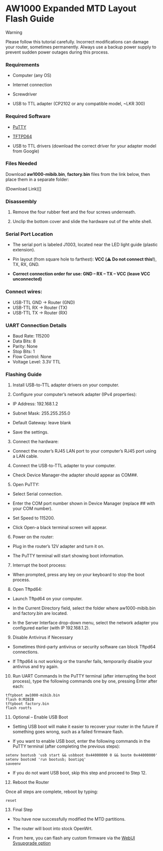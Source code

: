 # AW1000 Expanded MTD Layout Flash Guide

> [!WARNING]
> Please follow this tutorial carefully. Incorrect modifications can damage your router, sometimes permanently. Always use a backup power supply to prevent sudden power outages during this process.

### Requirements

* Computer (any OS)

* Internet connection

* Screwdriver

* USB to TTL adapter (CP2102 or any compatible model, ~LKR 300)

### Required Software

* [PuTTY](https://www.chiark.greenend.org.uk/~sgtatham/putty/latest.html)

* [TFTPD64](https://pjo2.github.io/tftpd64/)

* USB to TTL drivers (download the correct driver for your adapter model from Google)

### Files Needed

Download **aw1000-mibib.bin**, **factory.bin** files from the link below, then place them in a separate folder:

(Download Link)[]

### Disassembly

1. Remove the four rubber feet and the four screws underneath.

2. Unclip the bottom cover and slide the hardware out of the white shell.

### Serial Port Location

* The serial port is labeled J1003, located near the LED light guide (plastic extension).

* Pin layout (from square hole to farthest): **VCC (⚠️ Do not connect this!**), TX, RX, GND.

* **Correct connection order for use: GND – RX – TX – VCC (leave VCC unconnected)**

### Connect wires:
* USB-TTL GND → Router (GND)
* USB-TTL RX → Router (TX)
* USB-TTL TX → Router (RX)


### UART Connection Details

* Baud Rate: 115200
* Data Bits: 8
* Parity: None
* Stop Bits: 1
* Flow Control: None
* Voltage Level: 3.3V TTL

### Flashing Guide

1. Install USB-to-TTL adapter drivers on your computer.

2. Configure your computer’s network adapter (IPv4 properties):

* IP Address: 192.168.1.2

* Subnet Mask: 255.255.255.0

* Default Gateway: leave blank
* Save the settings.

3. Connect the hardware:

* Connect the router’s RJ45 LAN port to your computer’s RJ45 port using a LAN cable.

4. Connect the USB-to-TTL adapter to your computer.

* Check Device Manager-the adapter should appear as COM##.

5. Open PuTTY:

* Select Serial connection.

* Enter the COM port number shown in Device Manager (replace ## with your COM number).

* Set Speed to 115200.

* Click Open-a black terminal screen will appear.

6. Power on the router:

* Plug in the router’s 12V adapter and turn it on.

* The PuTTY terminal will start showing boot information.

7. Interrupt the boot process:

* When prompted, press any key on your keyboard to stop the boot process.

8. Open Tftpd64:

* Launch Tftpd64 on your computer.

* In the Current Directory field, select the folder where aw1000-mibib.bin and factory.bin are located.

* In the Server Interface drop-down menu, select the network adapter you configured earlier (with IP 192.168.1.2).

9. Disable Antivirus if Necessary

* Sometimes third-party antivirus or security software can block Tftpd64 connections.

* If Tftpd64 is not working or the transfer fails, temporarily disable your antivirus and try again.

10. Run UART Commands
In the PuTTY terminal (after interrupting the boot process), type the following commands one by one, pressing Enter after each:
```
tftpboot aw1000-mibib.bin
flash 0:MIBIB
tftpboot factory.bin
flash rootfs
```
11. Optional – Enable USB Boot

* Setting USB boot will make it easier to recover your router in the future if something goes wrong, such as a failed firmware flash.

* If you want to enable USB boot, enter the following commands in the PuTTY terminal (after completing the previous steps):
```
setenv bootusb 'usb start && usbboot 0x44000000 0 && bootm 0x44000000'
setenv bootcmd 'run bootusb; bootipq'
saveenv
```
* If you do not want USB boot, skip this step and proceed to Step 12.

12. Reboot the Router

Once all steps are complete, reboot by typing:
```
reset
```
13. Final Step

* You have now successfully modified the MTD partitions.

* The router will boot into stock OpenWrt.

* From here, you can flash any custom firmware via the [WebUI Sysupgrade option](https://github.com/ChamodyaChiran/AW1000-NSS-Build-Public#flashing-chamodyawrt-via-web-interface)
